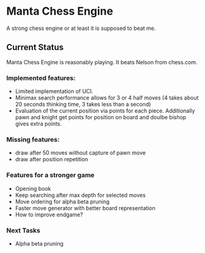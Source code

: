# Manta Chess Engine

A strong chess engine or at least it is supposed to beat me.

## Current Status

Manta Chess Engine is reasonably playing. It beats Nelson from chess.com.

### Implemented features:
- Limited implementation of UCI. 
- Minimax search performance allows for 3 or 4 half moves (4 takes about 20 seconds thinking time, 3 takes less than a second)
- Evaluation of the current position via points for each piece. Additionally pawn and knight get points for position on board and doulbe bishop gives extra points.

### Missing features:
- draw after 50 moves without capture of pawn move
- draw after position repetition

### Features for a stronger game
- Opening book
- Keep searching after max depth for selected moves
- Move ordering for alpha beta pruning
- Faster move generator with better board representation
- How to improve endgame?

### Next Tasks
- Alpha beta pruning

